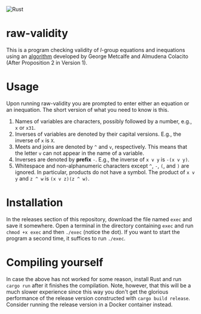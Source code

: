 
![Rust](https://github.com/raw-bacon/raw-validity/workflows/Rust/badge.svg)


# raw-validity
This is a program checking validity of $l$-group equations and inequations using an [algorithm](https://arxiv.org/abs/1809.02574) developed by George Metcalfe and Almudena Colacito (After Proposition 2 in Version 1).

# Usage
Upon running raw-validity you are prompted to enter either an equation or an inequation. The short version of what you need to know is this.
1. Names of variables are characters, possibly followed by a number, e.g., `x` or `x31`.
2. Inverses of variables are denoted by their capital versions. E.g., the inverse of `x` is `X`. 
3. Meets and joins are denoted by `^` and `v`, respectively. This means that the letter `v` can not appear in the name of a variable.
4. Inverses are denoted by **prefix** `-`. E.g., the inverse of `x v y` is `-(x v y)`.
5. Whitespace and non-alphanumeric characters except `^`, `-`, `(`, and `)` are ignored. In particular, products do not have a symbol. The product of `x v y` and `z ^ w` is `(x v z)(z ^ w)`.

# Installation
In the releases section of this repository, download the file named `exec` and save it somewhere. Open a terminal in the directory containing `exec` and run `chmod +x exec` and then `./exec` (notice the dot). If you want to start the program a second time, it suffices to run `./exec`.

# Compiling yourself
In case the above has not worked for some reason, install Rust and run `cargo run` after it finishes the compilation. Note, however, that this will be a much slower experience since this way you don't get the glorious performance of the release version constructed with `cargo build release`. Consider running the release version in a Docker container instead.
